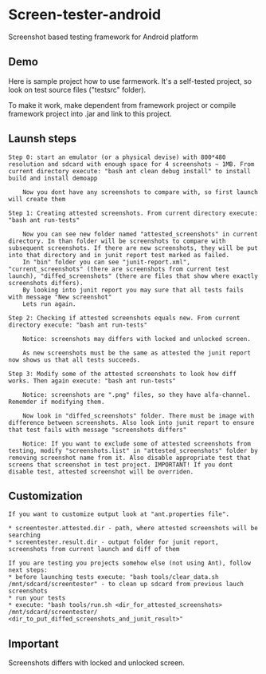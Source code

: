 Screen-tester-android
=====================

Screenshot based testing framework for Android platform

Demo
----

Here is sample project how to use farmework. It's a self-tested project, so look on test source files ("testsrc" folder). 

To make it work, make dependent from framework project or compile framework project into .jar and link to this project.

Launsh steps
------------

	Step 0: start an emulator (or a physical devise) with 800*480 resolution and sdcard with enough space for 4 screenshots ~ 1MB. From current directory execute: "bash ant clean debug install" to install build and install demoapp
	
		Now you dont have any screenshots to compare with, so first launch will create them
	
	Step 1: Creating attested screenshots. From current directory execute: "bash ant run-tests"
	
		Now you can see new folder named "attested_screenshots" in current directory. In than folder will be screenshots to compare with subsequent screenshots. If there are new screenshots, they will be put into that directory and in junit report test marked as failed. 
		In "bin" folder you can see "junit-report.xml", "current_screenshots" (there are screenshots from current test launch), "diffed_screenshots" (there are files that show where exactly screenshots differs).
		By looking into junit report you may sure that all tests fails with message "New screenshot"
		Lets run again.
	
	Step 2: Checking if attested screenshots equals new. From current directory execute: "bash ant run-tests"
	
		Notice: screenshots may differs with locked and unlocked screen.
	
		As new screenshots must be the same as attested the junit report now shows us that all tests succeeds.
		
	Step 3: Modify some of the attested screenshots to look how diff works. Then again execute: "bash ant run-tests"
	
		Notice: screenshots are ".png" files, so they have alfa-channel. Rememder if modifying them.
	
		Now look in "diffed_screenshots" folder. There must be image with difference between screenshots. Also look into junit report to ensure that test fails with message "screenshots differs"
	
		Notice: If you want to exclude some of attested screenshots from testing, modify "screenshots.list" in "attested_screenshots" folder by removing screenshot name from it. Also disable appropriate test that screens that screenshot in test project. IMPORTANT! If you dont disable test, attested screenshot will be overriden.

Customization
-------------

	If you want to customize output look at "ant.properties file".
	
	* screentester.attested.dir - path, where attested screenshots will be searching
	* screentester.result.dir - output folder for junit report, screenshots from current launch and diff of them	

	If you are testing you projects somehow else (not using Ant), follow next steps:
	* before launching tests execute: "bash tools/clear_data.sh /mnt/sdcard/screentester" - to clean up sdcard from previous lauch screenshots
	* run your tests
	* execute: "bash tools/run.sh <dir_for_attested_screenshots> /mnt/sdcard/screentester/  <dir_to_put_diffed_screenshots_and_junit_result>"
	
Important
---------

Screenshots differs with locked and unlocked screen.
	